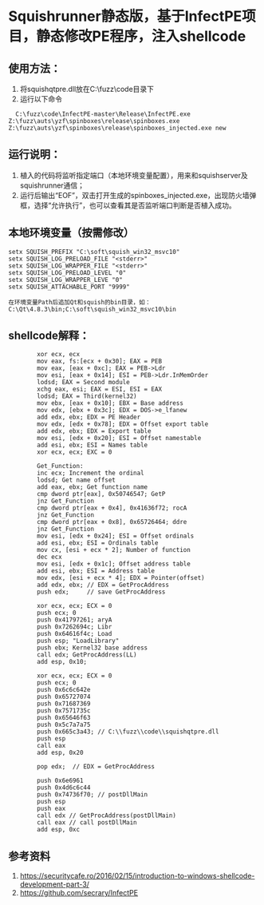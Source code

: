 # Squishrunner静态版，基于InfectPE项目，静态修改PE程序，注入shellcode

## 使用方法：
1. 将squishqtpre.dll放在C:\fuzz\code目录下
2. 运行以下命令
```
  C:\fuzz\code\InfectPE-master\Release\InfectPE.exe Z:\fuzz\auts\yzf\spinboxes\release\spinboxes.exe Z:\fuzz\auts\yzf\spinboxes\release\spinboxes_injected.exe new
  ```

## 运行说明：
1. 植入的代码将监听指定端口（本地环境变量配置），用来和squishserver及squishrunner通信；
2. 运行后输出“EOF”，双击打开生成的spinboxes_injected.exe，出现防火墙弹框，选择“允许执行”，也可以查看其是否监听端口判断是否植入成功。

## 本地环境变量（按需修改）
```
setx SQUISH_PREFIX "C:\soft\squish_win32_msvc10"
setx SQUISH_LOG_PRELOAD_FILE "<stderr>"
setx SQUISH_LOG_WRAPPER_FILE "<stderr>"
setx SQUISH_LOG_PRELOAD_LEVEL "0"
setx SQUISH_LOG_WRAPPER_LEVE "0"
setx SQUISH_ATTACHABLE_PORT "9999"

在环境变量Path后追加Qt和squish的bin目录，如：
C:\Qt\4.8.3\bin;C:\soft\squish_win32_msvc10\bin
```

## shellcode解释：

```
		xor ecx, ecx
		mov eax, fs:[ecx + 0x30]; EAX = PEB
		mov eax, [eax + 0xc]; EAX = PEB->Ldr
		mov esi, [eax + 0x14]; ESI = PEB->Ldr.InMemOrder
		lodsd; EAX = Second module
		xchg eax, esi; EAX = ESI, ESI = EAX
		lodsd; EAX = Third(kernel32)
		mov ebx, [eax + 0x10]; EBX = Base address
		mov edx, [ebx + 0x3c]; EDX = DOS->e_lfanew
		add edx, ebx; EDX = PE Header
		mov edx, [edx + 0x78]; EDX = Offset export table
		add edx, ebx; EDX = Export table
		mov esi, [edx + 0x20]; ESI = Offset namestable
		add esi, ebx; ESI = Names table
		xor ecx, ecx; EXC = 0

		Get_Function:
		inc ecx; Increment the ordinal
		lodsd; Get name offset
		add eax, ebx; Get function name
		cmp dword ptr[eax], 0x50746547; GetP
		jnz Get_Function
		cmp dword ptr[eax + 0x4], 0x41636f72; rocA
		jnz Get_Function
		cmp dword ptr[eax + 0x8], 0x65726464; ddre
		jnz Get_Function
		mov esi, [edx + 0x24]; ESI = Offset ordinals
		add esi, ebx; ESI = Ordinals table
		mov cx, [esi + ecx * 2]; Number of function
		dec ecx
		mov esi, [edx + 0x1c]; Offset address table
		add esi, ebx; ESI = Address table
		mov edx, [esi + ecx * 4]; EDX = Pointer(offset)
		add edx, ebx; // EDX = GetProcAddress
		push edx;     // save GetProcAddress

		xor ecx, ecx; ECX = 0
		push ecx; 0
		push 0x41797261; aryA
		push 0x7262694c; Libr
		push 0x64616f4c; Load
		push esp; "LoadLibrary"
		push ebx; Kernel32 base address
		call edx; GetProcAddress(LL)
		add esp, 0x10;
			
		xor ecx, ecx; ECX = 0
		push ecx; 0
		push 0x6c6c642e
		push 0x65727074
		push 0x71687369
		push 0x7571735c
		push 0x65646f63
		push 0x5c7a7a75
		push 0x665c3a43; // C:\\fuzz\\code\\squishqtpre.dll
		push esp
		call eax
		add esp, 0x20
			
		pop edx;  // EDX = GetProcAddress

		push 0x6e6961
		push 0x4d6c6c44
		push 0x74736f70; // postDllMain
		push esp
		push eax
		call edx // GetProcAddress(postDllMain)
		call eax // call postDllMain
		add esp, 0xc
```
## 参考资料
1. https://securitycafe.ro/2016/02/15/introduction-to-windows-shellcode-development-part-3/
2. https://github.com/secrary/InfectPE
